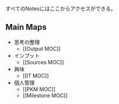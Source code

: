 すべてのNotesにはここからアクセスができる。


## Main Maps

- 思考の整理
	-  [[Output MOC]]
- インプット
	-  [[Sources MOC]]
- 興味
	-  [[IT MOC]]
- 個人管理
	-  [[PKM MOC]]
	-  [[Milestone MOC]]